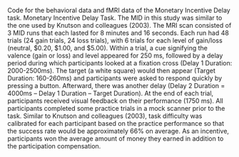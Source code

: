 Code for the behavioral data and fMRI data of the Monetary Incentive Delay task. Monetary Incentive Delay Task. The MID in this study was similar to the one used by Knutson and colleagues (2003). The MRI scan consisted of 3 MID runs that each lasted for 8 minutes and 16 seconds. Each run had 48 trials (24 gain trials, 24 loss trials), with 6 trials for each level of gain/loss (neutral, $0.20, $1.00, and $5.00). Within a trial, a cue signifying the valence (gain or loss) and level appeared for 250 ms, followed by a delay period during which participants looked at a fixation cross (Delay 1 Duration: 2000-2500ms). The target (a white square) would then appear (Target Duration: 160-260ms) and participants were asked to respond quickly by pressing a button. Afterward, there was another delay (Delay 2 Duration = 4000ms – Delay 1 Duration – Target Duration). At the end of each trial, participants received visual feedback on their performance (1750 ms). All participants completed some practice trials in a mock scanner prior to the task. Similar to Knutson and colleagues (2003), task difficulty was calibrated for each participant based on the practice performance so that the success rate would be approximately 66% on average. As an incentive, participants won the average amount of money they earned in addition to the participation compensation.
